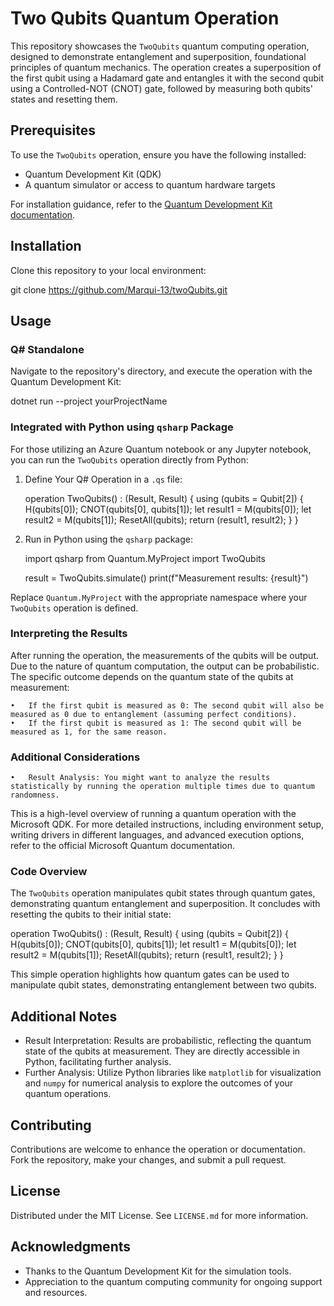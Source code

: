# Two Qubits Quantum Operation

This repository showcases the `TwoQubits` quantum computing operation, designed to demonstrate entanglement and superposition, foundational principles of quantum mechanics. The operation creates a superposition of the first qubit using a Hadamard gate and entangles it with the second qubit using a Controlled-NOT (CNOT) gate, followed by measuring both qubits' states and resetting them.

## Prerequisites

To use the `TwoQubits` operation, ensure you have the following installed:

- Quantum Development Kit (QDK)
- A quantum simulator or access to quantum hardware targets

For installation guidance, refer to the [Quantum Development Kit documentation](https://docs.microsoft.com/quantum/).

## Installation

Clone this repository to your local environment:

git clone https://github.com/Marqui-13/twoQubits.git

## Usage

### Q# Standalone

Navigate to the repository's directory, and execute the operation with the Quantum Development Kit:

dotnet run --project yourProjectName

### Integrated with Python using `qsharp` Package

For those utilizing an Azure Quantum notebook or any Jupyter notebook, you can run the `TwoQubits` operation directly from Python:

1. Define Your Q# Operation in a `.qs` file:

    operation TwoQubits() : (Result, Result) {
        using (qubits = Qubit[2]) {
            H(qubits[0]);
            CNOT(qubits[0], qubits[1]);
            let result1 = M(qubits[0]);
            let result2 = M(qubits[1]);
            ResetAll(qubits);
            return (result1, result2);
        }
    }

2. Run in Python using the `qsharp` package:

    import qsharp
    from Quantum.MyProject import TwoQubits

    result = TwoQubits.simulate()
    print(f"Measurement results: {result}")

Replace `Quantum.MyProject` with the appropriate namespace where your `TwoQubits` operation is defined.

### Interpreting the Results

After running the operation, the measurements of the qubits will be output. Due to the nature of quantum computation, the output can be probabilistic. The specific outcome depends on the quantum state of the qubits at measurement:

	•	If the first qubit is measured as 0: The second qubit will also be measured as 0 due to entanglement (assuming perfect conditions).
	•	If the first qubit is measured as 1: The second qubit will be measured as 1, for the same reason.

### Additional Considerations

	•	Result Analysis: You might want to analyze the results statistically by running the operation multiple times due to quantum randomness.

This is a high-level overview of running a quantum operation with the Microsoft QDK. For more detailed instructions, including environment setup, writing drivers in different languages, and advanced execution options, refer to the official Microsoft Quantum documentation.

### Code Overview

The `TwoQubits` operation manipulates qubit states through quantum gates, demonstrating quantum entanglement and superposition. It concludes with resetting the qubits to their initial state:

operation TwoQubits() : (Result, Result) {
    using (qubits = Qubit[2]) {
        H(qubits[0]);
        CNOT(qubits[0], qubits[1]);
        let result1 = M(qubits[0]);
        let result2 = M(qubits[1]);
        ResetAll(qubits);
        return (result1, result2);
    }
}

This simple operation highlights how quantum gates can be used to manipulate qubit states, demonstrating entanglement between two qubits.

## Additional Notes

- Result Interpretation: Results are probabilistic, reflecting the quantum state of the qubits at measurement. They are directly accessible in Python, facilitating further analysis.
- Further Analysis: Utilize Python libraries like `matplotlib` for visualization and `numpy` for numerical analysis to explore the outcomes of your quantum operations.

## Contributing

Contributions are welcome to enhance the operation or documentation. Fork the repository, make your changes, and submit a pull request.

## License

Distributed under the MIT License. See `LICENSE.md` for more information.

## Acknowledgments

- Thanks to the Quantum Development Kit for the simulation tools.
- Appreciation to the quantum computing community for ongoing support and resources.